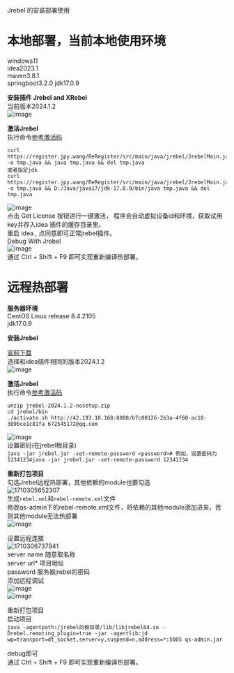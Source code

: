 Jrebel 的安装部署使用

# 本地部署，当前本地使用环境  
windows11  
idea2023.1  
maven3.8.1  
springboot3.2.0
jdk17.0.9  

**安装插件 Jrebel and XRebel**  
当前版本2024.1.2  
![image](https://github.com/vencc/vencc.github.io/assets/15951328/2f04f834-626f-45f6-bcf1-d4e00bc48cf8)  

**激活Jrebel**  
执行命令<a href="https://www.jpy.wang/page/jrebel.html">参考激活码</a>  
```
curl https://register.jpy.wang/ReRegister/src/main/java/jrebel/JrebelMain.java -o tmp.java && java tmp.java && del tmp.java
或者指定jdk
curl https://register.jpy.wang/ReRegister/src/main/java/jrebel/JrebelMain.java -o tmp.java && D:/Java/java17/jdk-17.0.9/bin/java tmp.java && del tmp.java
```
![image](https://github.com/vencc/vencc.github.io/assets/15951328/4a7de681-8e74-417e-8e33-ee9fd0e1d4f5)  
点击 Get License 按钮进行一键激活， 程序会自动虚拟设备id和环境，获取试用key并存入idea 插件的缓存目录里。  
重启 idea , 点同意即可正常jrebel插件。  
Debug With Jrebel  
![image](https://github.com/vencc/vencc.github.io/assets/15951328/d1f5bb08-9c56-4c3a-a781-fbb674d6bfab)  
通过 Ctrl + Shift + F9 即可实现重新编译热部署。  

# 远程热部署  
**服务器环境**  
CentOS Linux release 8.4.2105  
jdk17.0.9  

**安装Jrebel**  

[官网下载](https://www.jrebel.com/products/jrebel/download/prev-releases)  
选择和idea插件相同的版本2024.1.2  
![image](https://github.com/vencc/vencc.github.io/assets/15951328/fe15f856-32da-422c-a5b2-346fcd5b2c32)  

**激活Jrebel**  
执行命令<a href="https://www.jpy.wang/page/jrebel.html">参考激活码</a>  
```
unzip jrebel-2024.1.2-nosetup.zip
cd jrebel/bin
./activate.sh http://42.193.18.168:8088/b7c80126-2b3a-4f60-ac18-309bce1c81fa 672545172@qq.com
```
![image](https://github.com/vencc/vencc.github.io/assets/15951328/c9e5e714-840e-46cf-a31a-95ec4456088e)  
设置密码(在jrebel根目录)  
`java -jar jrebel.jar -set-remote-password <password># 例如，设置密码为 12341234java -jar jrebel.jar -set-remote-password 12341234`  

**重新打包项目**  
勾选Jrebel远程热部署，其他依赖的module也要勾选  
![1710305652307](https://github.com/vencc/vencc.github.io/assets/15951328/b21bb598-3a7e-4021-a704-689d7fecb068)  
生成`rebel.xml`和`rebel-remote.xml`文件  
修改qs-admin下的rebel-remote.xml文件，将依赖的其他module添加进来，否则其他module无法热部署  
![image](https://github.com/vencc/vencc.github.io/assets/15951328/4e7f2972-b719-46a1-9ce6-c532be4cf3bf)

设置远程连接  
![1710306737941](https://github.com/vencc/vencc.github.io/assets/15951328/aa6743ea-f2bd-4b00-bae6-4726c1c8e986)  
server name 随意取名称  
server url* 项目地址  
password 服务器jrebel的密码  
添加远程调试  
![image](https://github.com/vencc/vencc.github.io/assets/15951328/8a1cd951-e44b-442d-b5a3-9c3c7ae2ed97)  
![image](https://github.com/vencc/vencc.github.io/assets/15951328/6e1e07f5-a8a7-4b5b-928a-ef7bf076b5ce)    

重新打包项目  
启动项目  
`java -agentpath:/jrebel的根目录/lib/libjrebel64.so -Drebel.remoting_plugin=true -jar -agentlib:jd
wp=transport=dt_socket,server=y,suspend=n,address=*:5005 qs-admin.jar`  

debug即可  
通过 Ctrl + Shift + F9 即可实现重新编译热部署。
